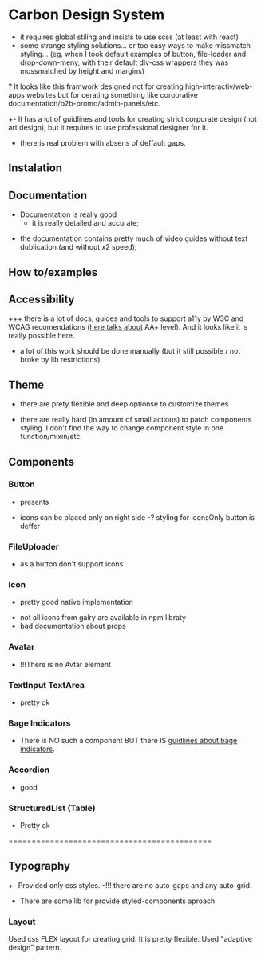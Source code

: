 # Carbon Design System

- it requires global stiling and insists to use scss (at least with react)
- some strange styling solutions... or too easy ways to make missmatch styling... (eg. when I took default examples of button, file-loader and drop-down-meny, with their default div-css wrappers they was mossmatched by height and margins)

? It looks like this framwork designed not for creating high-interactiv/web-apps websites but for cerating something like coroprative documentation/b2b-promo/admin-panels/etc.

+- It has a lot of guidlines and tools for creating strict corporate design (not art design), but it requires to use professional designer for it.

- there is real problem with absens of deffault gaps.

## Instalation

## Documentation

+ Documentation is really good
    + it is really detailed and accurate;

- the documentation contains pretty much of video guides without text dublication (and without x2 speed);

## How to/examples

## Accessibility

+++ there is a lot of docs, guides and tools to support a11y by W3C and WCAG recomendations ([here talks about](https://www.carbondesignsystem.com/guidelines/accessibility/overview/#carbon-and-accessibility) AA+ level). And it looks like it is really possible here.

- a lot of this work should be done manually (but it still possible / not broke by lib restrictions)

## Theme

+ there are prety flexible and deep optionse to customize themes

- there are really hard (in amount of small actions) to patch components styling. I don't find the way to change component style in one function/mixin/etc.

## Components

### Button

+ presents

- icons can be placed only on right side
-? styling for iconsOnly button is deffer


### FileUploader

- as a button don't support icons

### Icon

+ pretty good native implementation

- not all icons from galry are available in npm libraty
- bad documentation about props

### Avatar

- !!!There is no Avtar element

### TextInput TextArea

+ pretty ok

### Bage Indicators

- There is NO such a component BUT there IS [guidlines about bage indicators](https://www.carbondesignsystem.com/patterns/status-indicator-pattern/#badge-indicators).

### Accordion

+ good

### StructuredList (Table) 

+ Pretty ok

============================================

## Typography

+- Provided only css styles.
-!!! there are no auto-gaps and any auto-grid.

- There are some lib for provide styled-components aproach

### Layout

Used css FLEX layout for creating grid. It is pretty flexible. Used "adaptive design" pattern.